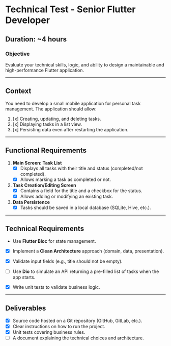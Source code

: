 # Technical Test - Senior Flutter Developer

## Duration: ~4 hours

### Objective
Evaluate your technical skills, logic, and ability to design a maintainable and high-performance Flutter application.

---

## Context
You need to develop a small mobile application for personal task management. The application should allow:
1. [x] Creating, updating, and deleting tasks.
2. [x] Displaying tasks in a list view.
3. [x] Persisting data even after restarting the application.

---

## Functional Requirements

1. **Main Screen: Task List**
    - [x] Displays all tasks with their title and status (completed/not completed).
    - [x] Allows marking a task as completed or not.

2. **Task Creation/Editing Screen**
    - [x] Contains a field for the title and a checkbox for the status.
    - [x] Allows adding or modifying an existing task.

3. **Data Persistence**
    - [x] Tasks should be saved in a local database (SQLite, Hive, etc.).

---

## Technical Requirements

- Use **Flutter Bloc** for state management.
- [x] Implement a **Clean Architecture** approach (domain, data, presentation).
- [x] Validate input fields (e.g., title should not be empty).
- [ ] Use **Dio** to simulate an API returning a pre-filled list of tasks when the app starts.
- [x] Write unit tests to validate business logic.


---

## Deliverables

- [x] Source code hosted on a Git repository (GitHub, GitLab, etc.).
- [x] Clear instructions on how to run the project.
- [x] Unit tests covering business rules.
- [ ] A document explaining the technical choices and architecture.
